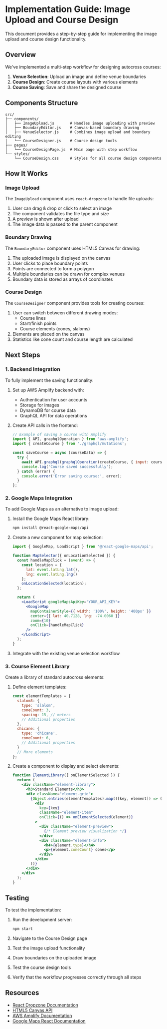# Implementation Guide: Image Upload and Course Design

This document provides a step-by-step guide for implementing the image upload and course design functionality.

## Overview

We've implemented a multi-step workflow for designing autocross courses:

1. **Venue Selection**: Upload an image and define venue boundaries
2. **Course Design**: Create course layouts with various elements
3. **Course Saving**: Save and share the designed course

## Components Structure

```
src/
├── components/
│   ├── ImageUpload.js       # Handles image uploading with preview
│   ├── BoundaryEditor.js    # Canvas-based boundary drawing
│   ├── VenueSelector.js     # Combines image upload and boundary editing
│   └── CourseDesigner.js    # Course design tools
├── pages/
│   └── CourseDesignPage.js  # Main page with step workflow
└── styles/
    └── CourseDesign.css     # Styles for all course design components
```

## How It Works

### Image Upload

The `ImageUpload` component uses `react-dropzone` to handle file uploads:

1. User can drag & drop or click to select an image
2. The component validates the file type and size
3. A preview is shown after upload
4. The image data is passed to the parent component

### Boundary Drawing

The `BoundaryEditor` component uses HTML5 Canvas for drawing:

1. The uploaded image is displayed on the canvas
2. User clicks to place boundary points
3. Points are connected to form a polygon
4. Multiple boundaries can be drawn for complex venues
5. Boundary data is stored as arrays of coordinates

### Course Design

The `CourseDesigner` component provides tools for creating courses:

1. User can switch between different drawing modes:
   - Course lines
   - Start/finish points
   - Course elements (cones, slaloms)
2. Elements are placed on the canvas
3. Statistics like cone count and course length are calculated

## Next Steps

### 1. Backend Integration

To fully implement the saving functionality:

1. Set up AWS Amplify backend with:
   - Authentication for user accounts
   - Storage for images
   - DynamoDB for course data
   - GraphQL API for data operations

2. Create API calls in the frontend:
   ```javascript
   // Example of saving a course with Amplify
   import { API, graphqlOperation } from 'aws-amplify';
   import { createCourse } from './graphql/mutations';

   const saveCourse = async (courseData) => {
     try {
       await API.graphql(graphqlOperation(createCourse, { input: courseData }));
       console.log('Course saved successfully');
     } catch (error) {
       console.error('Error saving course:', error);
     }
   };
   ```

### 2. Google Maps Integration

To add Google Maps as an alternative to image upload:

1. Install the Google Maps React library:
   ```bash
   npm install @react-google-maps/api
   ```

2. Create a new component for map selection:
   ```jsx
   import { GoogleMap, LoadScript } from '@react-google-maps/api';

   function MapSelector({ onLocationSelected }) {
     const handleMapClick = (event) => {
       const location = {
         lat: event.latLng.lat(),
         lng: event.latLng.lng()
       };
       onLocationSelected(location);
     };

     return (
       <LoadScript googleMapsApiKey="YOUR_API_KEY">
         <GoogleMap
           mapContainerStyle={{ width: '100%', height: '400px' }}
           center={{ lat: 40.7128, lng: -74.0060 }}
           zoom={10}
           onClick={handleMapClick}
         />
       </LoadScript>
     );
   }
   ```

3. Integrate with the existing venue selection workflow

### 3. Course Element Library

Create a library of standard autocross elements:

1. Define element templates:
   ```javascript
   const elementTemplates = {
     slalom3: {
       type: 'slalom',
       coneCount: 3,
       spacing: 15, // meters
       // Additional properties
     },
     chicane: {
       type: 'chicane',
       coneCount: 6,
       // Additional properties
     }
     // More elements
   };
   ```

2. Create a component to display and select elements:
   ```jsx
   function ElementLibrary({ onElementSelected }) {
     return (
       <div className="element-library">
         <h3>Standard Elements</h3>
         <div className="element-grid">
           {Object.entries(elementTemplates).map(([key, element]) => (
             <div 
               key={key} 
               className="element-item"
               onClick={() => onElementSelected(element)}
             >
               <div className="element-preview">
                 {/* Element preview visualization */}
               </div>
               <div className="element-info">
                 <h4>{element.type}</h4>
                 <p>{element.coneCount} cones</p>
               </div>
             </div>
           ))}
         </div>
       </div>
     );
   }
   ```

## Testing

To test the implementation:

1. Run the development server:
   ```bash
   npm start
   ```

2. Navigate to the Course Design page
3. Test the image upload functionality
4. Draw boundaries on the uploaded image
5. Test the course design tools
6. Verify that the workflow progresses correctly through all steps

## Resources

- [React Dropzone Documentation](https://react-dropzone.js.org/)
- [HTML5 Canvas API](https://developer.mozilla.org/en-US/docs/Web/API/Canvas_API)
- [AWS Amplify Documentation](https://docs.amplify.aws/)
- [Google Maps React Documentation](https://react-google-maps-api-docs.netlify.app/)